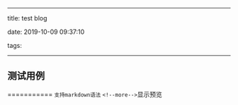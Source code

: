 ﻿---

title: test blog

date: 2019-10-09 09:37:10

tags:

---

## 测试用例
===========
`支持markdown语法`
`<!--more-->`显示预览